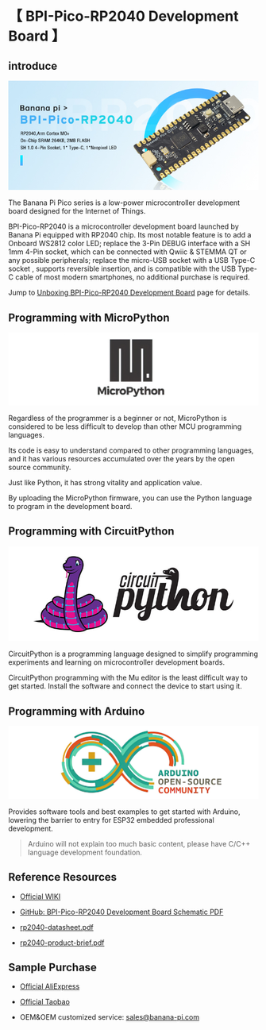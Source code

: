 # 【 BPI-Pico-RP2040 Development Board 】

## introduce

![](assets/images/BPI-Pico-RP2040.jpg)

The Banana Pi Pico series is a low-power microcontroller development board designed for the Internet of Things.

BPI-Pico-RP2040 is a microcontroller development board launched by Banana Pi equipped with RP2040 chip. Its most notable feature is to add a Onboard WS2812 color LED; replace the 3-Pin DEBUG interface with a SH 1mm 4-Pin socket, which can be connected with Qwiic & STEMMA QT or any possible peripherals; replace the micro-USB socket with a USB Type-C socket , supports reversible insertion, and is compatible with the USB Type-C cable of most modern smartphones, no additional purchase is required.

Jump to [Unboxing BPI-Pico-RP2040 Development Board](Unboxing/Introduction.md) page for details.

## Programming with MicroPython

![](assets/images/Mircopython.png)

Regardless of the programmer is a beginner or not, MicroPython is considered to be less difficult to develop than other MCU programming languages.

Its code is easy to understand compared to other programming languages, and it has various resources accumulated over the years by the open source community.

Just like Python, it has strong vitality and application value.

By uploading the MicroPython firmware, you can use the Python language to program in the development board.

## Programming with CircuitPython

![](assets/images/CircuitPython_Repo_header_logo.jpg)

CircuitPython is a programming language designed to simplify programming experiments and learning on microcontroller development boards.

CircuitPython programming with the Mu editor is the least difficult way to get started. Install the software and connect the device to start using it.

## Programming with Arduino

![](assets/images/Arduino_logo_1200x350.png)

Provides software tools and best examples to get started with Arduino, lowering the barrier to entry for ESP32 embedded professional development.

>Arduino will not explain too much basic content, please have C/C++ language development foundation.

## Reference Resources

- [Official WIKI](https://wiki.banana-pi.org/BPI-Pico-RP2040)

- [GitHub: BPI-Pico-RP2040 Development Board Schematic PDF](https://github.com/BPI-STEAM/BPI-Pico-RP2040-Doc/blob/main/BPI-Pico-RP2040-V0.2-SCH.pdf)

- [rp2040-datasheet.pdf](https://datasheets.raspberrypi.com/rp2040/rp2040-datasheet.pdf)

- [rp2040-product-brief.pdf](https://datasheets.raspberrypi.com/rp2040/rp2040-product-brief.pdf)

## Sample Purchase

- [Official AliExpress]()

- [Official Taobao]()

- OEM&OEM customized service: sales@banana-pi.com